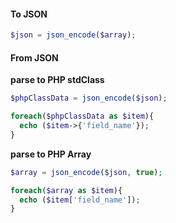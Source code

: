 #### To JSON

```php
$json = json_encode($array);
```

#### From JSON

**parse to PHP stdClass**

```php
$phpClassData = json_encode($json);

foreach($phpClassData as $item){
  echo ($item->{'field_name'});
}
```

**parse to PHP Array**

```php
$array = json_encode($json, true);

foreach($array as $item){
  echo ($item['field_name']);
}
```